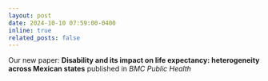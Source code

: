 ```yaml
---
layout: post
date: 2024-10-10 07:59:00-0400
inline: true
related_posts: false
---
```


Our new paper: <a href="https://doi.org/10.1186/s12889-024-20245-x" style="color: inherit; text-decoration: none;">**Disability and its impact on life expectancy: heterogeneity across Mexican states**</a> published in *BMC Public Health*
